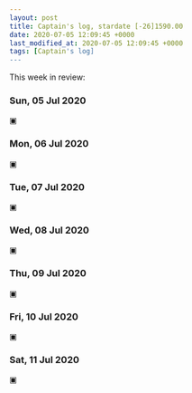 ```yaml
---
layout: post
title: Captain's log, stardate [-26]1590.00
date: 2020-07-05 12:09:45 +0000
last_modified_at: 2020-07-05 12:09:45 +0000
tags: [Captain's log]
---
```


This week in review:

<!-- more -->

### Sun, 05 Jul 2020
▣

### Mon, 06 Jul 2020
▣

### Tue, 07 Jul 2020
▣

### Wed, 08 Jul 2020
▣

### Thu, 09 Jul 2020
▣

### Fri, 10 Jul 2020
▣

### Sat, 11 Jul 2020
▣
